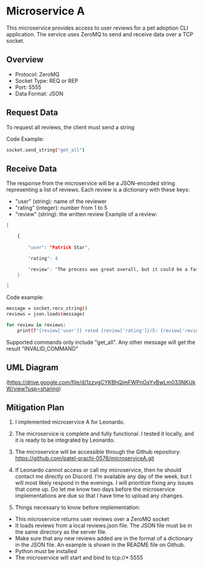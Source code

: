 
# Microservice A

This microservice provides access to user reviews for a pet adoption CLI application. The service uses ZeroMQ to send and receive data over a TCP socket.


## Overview
- Protocol: ZeroMQ
- Socket Type: REQ or REP
- Port: 5555
- Data Format: JSON
## Request Data
To request all reviews, the client must send a string

Code Example:
```bash
socket.send_string("get_all")
```

## Receive Data
The response from the microservice will be a JSON-encoded string representing a list of reviews. Each review is a dictionary with these keys:
- "user" (string): name of the reviewer
- "rating" (integer): number from 1 to 5
- "review" (string): the written review
Example of a review:
```bash
[

    {
    
        "user": "Patrick Star",

        "rating": 4

        "review": "The process was great overall, but it could be a faster process."
    }

]
```

Code example:
```bash
message = socket.recv_string()
reviews = json.loads(message)

for review in reviews:
    print(f"{review['user']} rated {review['rating']}/5: {review['review']}")
```

Supported commands only include "get_all". Any other message will get the result "INVALID_COMMAND"
## UML Diagram

(https://drive.google.com/file/d/1zzvgCYKBhQimFWPnOsYvBwLm033NKUkW/view?usp=sharing)

## Mitigation Plan

1.	I implemented microservice A for Leonardo.

2.	The microservice is complete and fully functional. I tested it locally, and it is ready to be integrated by Leonardo.


3.	The microservice will be accessible through the Github repository: https://github.com/patel-prachi-0576/microserviceA.git

4.	If Leonardo cannot access or call my microservice, then he should contact me directly on Discord. I’m available any day of the week, but I will most likely respond in the evenings. I will prioritize fixing any issues that come up. Do let me know two days before the microservice implementations are due so that I have time to upload any changes.


5.	Things necessary to know before implementation:
- This microservice returns user reviews over a ZeroMQ socket
- It loads reviews from a local reviews.json file. The JSON file must be in the same directory as the server file.
- Make sure that any new reviews added are in the format of a dictionary in the JSON file. An example is shown in the README file on Github.
- Python must be installed
- The microservice will start and bind to tcp://*:5555



